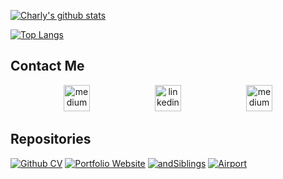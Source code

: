 [![Charly's github stats](https://github-readme-stats.vercel.app/api?username=CharlyMannion&hide=stars,issues,contribs&show_icons=true&theme=buefy)](https://github.com/CharlyMannion/github-readme-stats)

[![Top Langs](https://github-readme-stats.vercel.app/api/top-langs/?username=CharlyMannion&theme=buefy&hide=HTML,CSS)](https://github.com/CharlyMannion/github-readme-stats)


## Contact Me

<p align="center">

<a href="mailto:charlottemannion100@gmail.com">
<img src="https://cdn2.iconfinder.com/data/icons/social-icons-circular-color/512/gmail-128.png" alt="medium" hspace="50" height="42" width="42"></a>

<a href="https://www.linkedin.com/in/charly-mannion-75483523/">
<img src="https://www.iconfinder.com/data/icons/free-social-icons/67/linkedin_circle_color-512.png" alt="linkedin" hspace="50" height="42" width="42"></a>

<a href="https://github.com/CharlyMannion/CMannion_CV/">
<img src="https://cdn2.iconfinder.com/data/icons/identificon/96/cv-512.png" alt="medium" hspace="50" height="42" width="42"></a>

</p>

## Repositories

[![Github CV](https://github-readme-stats.vercel.app/api/pin/?username=CharlyMannion&repo=CMannion_CV&show_owner=true&theme=buefy)](https://github.com/CharlyMannion/CMannion_CV)
[![Portfolio Website](https://github-readme-stats.vercel.app/api/pin/?username=CharlyMannion&repo=portfolio-website&show_owner=true&theme=buefy)](https://github.com/CharlyMannion/portfolio-website)
[![andSiblings](https://github-readme-stats.vercel.app/api/pin/?username=CharlyMannion&repo=andSiblings&show_owner=true&theme=buefy)](https://github.com/CharlyMannion/andSiblings)
[![Airport](https://github-readme-stats.vercel.app/api/pin/?username=CharlyMannion&repo=airport_solo&show_owner=true&theme=buefy)](https://github.com/CharlyMannion/airport_solo) 
